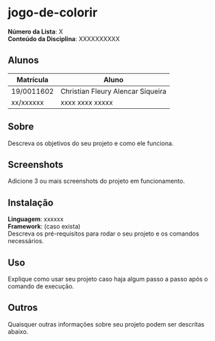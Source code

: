 # jogo-de-colorir

**Número da Lista**: X<br>
**Conteúdo da Disciplina**: XXXXXXXXXX<br>

## Alunos

| Matrícula | Aluno           |
| --------- | --------------- |
| 19/0011602 | Christian Fleury Alencar Siqueira |
| xx/xxxxxx | xxxx xxxx xxxxx |

## Sobre

Descreva os objetivos do seu projeto e como ele funciona.

## Screenshots

Adicione 3 ou mais screenshots do projeto em funcionamento.

## Instalação

**Linguagem**: xxxxxx<br>
**Framework**: (caso exista)<br>
Descreva os pré-requisitos para rodar o seu projeto e os comandos necessários.

## Uso

Explique como usar seu projeto caso haja algum passo a passo após o comando de execução.

## Outros

Quaisquer outras informações sobre seu projeto podem ser descritas abaixo.
